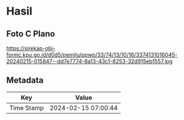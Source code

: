 # Hasil

## Foto C Plano

https://sirekap-obj-formc.kpu.go.id/d0d5/pemilu/ppwp/33/74/13/10/16/3374131016045-20240215-015847--dd7e7774-8a13-43c1-8253-32d915eb1557.jpg


## Metadata

| Key        | Value               |
| ---------- | ------------------- |
| Time Stamp | 2024-02-15 07:00:44 |



